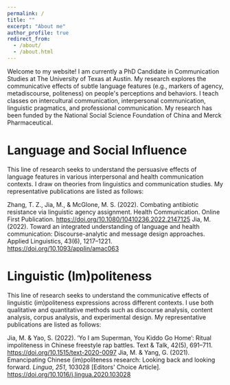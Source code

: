```yaml
---
permalink: /
title: ""
excerpt: "About me"
author_profile: true
redirect_from: 
  - /about/
  - /about.html
---
```


Welcome to my website! I am currently a PhD Candidate in Communication Studies at The University of Texas at Austin. My research explores the communicative effects of subtle language features (e.g., markers of agency, metadiscourse, politeness) on people's perceptions and behaviors. I teach classes on intercultural communication, interpersonal communication, linguistic pragmatics, and professional communication. My research has been funded by the National Social Science Foundation of China and Merck Pharmaceutical.

Language and Social Influence
======

This line of research seeks to understand the persuasive effects of language features in various interpersonal and health communication contexts. I draw on theories from linguistics and communication studies. My representative publications are listed as follows:

Zhang, T. Z., Jia, M., & McGlone, M. S. (2022). Combating antibiotic resistance via linguistic agency assignment. Health Communication. Online First Publication. https://doi.org/10.1080/10410236.2022.2147125
Jia, M. (2022). Toward an integrated understanding of language and health communication: Discourse-analytic and message design approaches. Applied  Linguistics, 43(6), 1217–1221. https://doi.org/10.1093/applin/amac063

Linguistic (Im)politeness
======

This line of research seeks to understand the communicative effects of linguistic (im)politeness expressions across different contexts. I use both qualitative and quantitative methods such as discourse analysis, content analysis, corpus analysis, and experimental design. My representative publications are listed as follows:

Jia, M. & Yao, S. (2022). ‘Yo I am Superman, You Kiddo Go Home’: Ritual impoliteness in Chinese freestyle rap battles. Text & Talk, 42(5), 691–711. https://doi.org/10.1515/text-2020-0097
Jia, M. & Yang, G. (2021). Emancipating Chinese (im)politeness research: Looking back and looking forward. _Lingua_, _251_, 103028 [Editors' Choice Article]. https://doi.org/10.1016/j.lingua.2020.103028 



